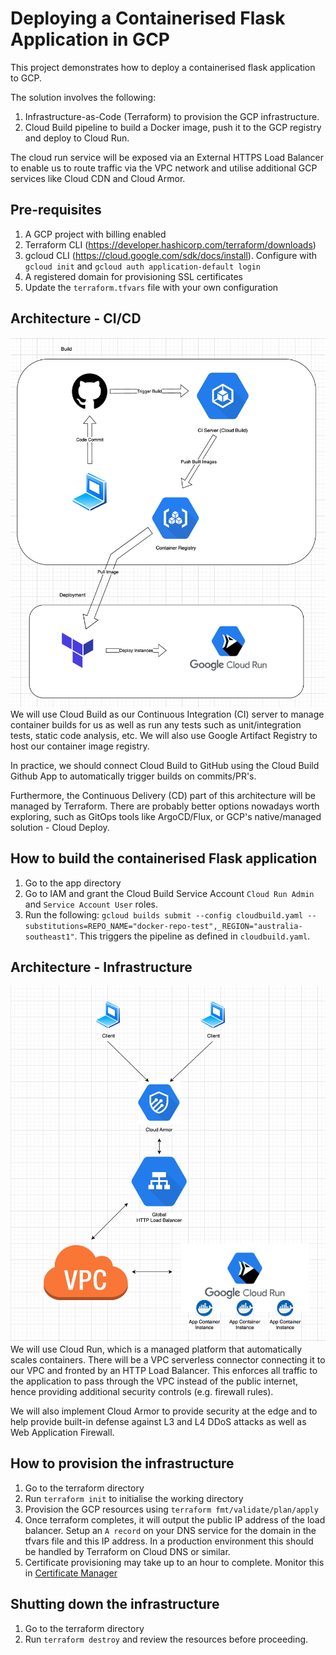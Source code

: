 
# Deploying a Containerised Flask Application in GCP

This project demonstrates how to deploy a containerised flask application to GCP. 

The solution involves the following:
1. Infrastructure-as-Code (Terraform) to provision the GCP infrastructure.
2. Cloud Build pipeline to build a Docker image, push it to the GCP registry and deploy to Cloud Run. 

The cloud run service will be exposed via an External HTTPS Load Balancer to enable us to route traffic via the VPC network and utilise additional GCP services like Cloud CDN and Cloud Armor.

## Pre-requisites
1. A GCP project with billing enabled
2. Terraform CLI (https://developer.hashicorp.com/terraform/downloads)
3. gcloud CLI (https://cloud.google.com/sdk/docs/install). Configure with `gcloud init` and `gcloud auth application-default login`
4. A registered domain for provisioning SSL certificates
5. Update the `terraform.tfvars` file with your own configuration

## Architecture - CI/CD
![CI/CD](./img/app.png)
We will use Cloud Build as our Continuous Integration (CI) server to manage container builds for us as well as run any tests such as unit/integration tests, static code analysis, etc. We will also use Google Artifact Registry to host our container image registry. 

In practice, we should connect Cloud Build to GitHub using the Cloud Build Github App to automatically trigger builds on commits/PR's. 

Furthermore, the Continuous Delivery (CD) part of this architecture will be managed by Terraform. There are probably better options nowadays worth exploring, such as GitOps tools like ArgoCD/Flux, or GCP's native/managed solution - Cloud Deploy.

## How to build the containerised Flask application
1. Go to the app directory 
2. Go to IAM and grant the Cloud Build Service Account `Cloud Run Admin` and `Service Account User` roles.
3. Run the following: 
`gcloud builds submit --config cloudbuild.yaml --substitutions=REPO_NAME="docker-repo-test",_REGION="australia-southeast1"`. This triggers the pipeline as defined in `cloudbuild.yaml`.

## Architecture - Infrastructure
![infrastructure](./img/infrastructure.png)
We will use Cloud Run, which is a managed platform that automatically scales containers. There will be a VPC serverless connector connecting it to our VPC and fronted by an HTTP Load Balancer. This enforces all traffic to the application to pass through the VPC instead of the public internet, hence providing additional security controls (e.g. firewall rules). 

We will also implement Cloud Armor to provide security at the edge and to help provide built-in defense against L3 and L4 DDoS attacks as well as Web Application Firewall. 

## How to provision the infrastructure
1. Go to the terraform directory
2. Run `terraform init` to initialise the working directory
3. Provision the GCP resources using `terraform fmt/validate/plan/apply`
4. Once terraform completes, it will output the public IP address of the load balancer. Setup an `A record` on your DNS service for the domain in the tfvars file and this IP address. In a production environment this should be handled by Terraform on Cloud DNS or similar. 
5. Certificate provisioning may take up to an hour to complete. Monitor this in [Certificate Manager](https://cloud.google.com/certificate-manager/docs/overview)


## Shutting down the infrastructure
1. Go to the terraform directory
2. Run `terraform destroy` and review the resources before proceeding.
